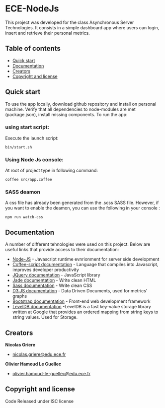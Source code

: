 # ECE-NodeJs

This project was developed for the class Asynchronous Server Technologies. It consists in a simple dashboard app where users can login, insert and retrieve their personal metrics.

## Table of contents

* [Quick start](#quick-start)
* [Documentation](#documentation)
* [Creators](#creators)
* [Copyright and license](#copyright-and-license)

## Quick start
To use the app locally, download github repository and install on personal machine. Verify that all dependencies to node-modules are met (package.json), install missing components. To run the app:

### using start script:
Execute the launch script:
```
bin/start.sh
```
### Using Node Js console:
At root of project type in following command:
```
coffee src/app.coffee
```
### SASS deamon
A css file has already been generated from the .scss SASS file. However, if you want to enable the deamon, you can use the following in your console :
```
npm run watch-css
```
## Documentation
A number of different tehnologies were used on this project. Below are useful links that provide access to their documentation:

- [Node-JS](https://nodejs.org/en/) - Javascript runtime evnrionment for server side development
- [Coffee-script documentation](http://coffeescript.org/) - Language that compiles into Javascript, improves developer productivity
- [JQuery documentation](http://code.jquery.com) - JavaScript library
- [Jade documentation](http://jade-lang.com/) - Write clean HTML
- [Sass documentation](http://sass-lang.com/documentation/file.SASS_REFERENCE.html) - Write clean CSS
- [D3.JS documentation](http://d3js.org/) - Data Driven Documents, used for metrics' graphs
- [Bootstrap documentation](http://getbootstrap.com/) - Front-end web development framework
- [LevelDB documentation](https://github.com/google/leveldb) -LevelDB is a fast key-value storage library written at Google that provides an ordered mapping from string keys to string values. Used for Storage.

## Creators

**Nicolas Griere**
* nicolas.griere@edu.ece.fr

**Olivier Hamoud Le Guellec**
* olivier.hamoud-le-guellec@edu.ece.fr


## Copyright and license
Code Released under ISC license
